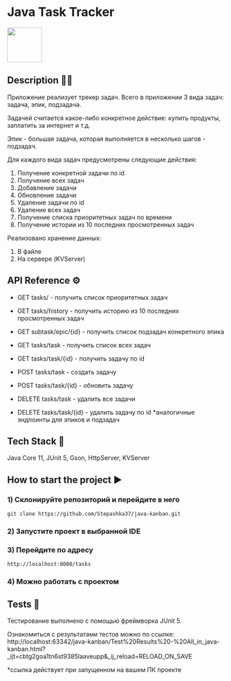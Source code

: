 
# Java Task Tracker
<p align="left">
      <img src="https://cdn0.iconfinder.com/data/icons/ios-web-user-interface-3d-square-vol-4/96/Checklist_clipboard_inventory_list_report_tasks_todo-1024.png" width="80">
</p>

## Description 👨‍🏫

Приложение реализует трекер задач.
Всего в приложении 3 вида задач: задача, эпик, подзадача.

Задачей считается какое-либо конкретное действие: купить продукты, заплатить за интернет и т.д.

Эпик - большая задача, которая выполняется в несколько шагов - подзадач.

Для каждого вида задач предусмотрены следующие действия:
1) Получение конкретной задачи по id 
2) Получение всех задач 
3) Добавление задачи
4) Обновление задачи
5) Удаление задачи по id 
6) Удаление всех задач
7) Получение списка приоритетных задач по времени
8) Получение истории из 10 последних просмотренных задач

Реализовано хранение данных:
1) В файле 
2) На сервере (KVServer)

## API Reference ⚙️
- GET tasks/ - получить список приоритетных задач
- GET tasks/history - получить историю из 10 последних просмотренных задач
- GET subtask/epic/{id} - получить список подзадач конкретного эпика

- GET tasks/task - получить список всех задач
- GET tasks/task/{id} - получить задачу по id 
- POST tasks/task - создать задачу 
- POST tasks/task/{id} - обновить задачу
- DELETE tasks/task - удалить все задачи
- DELETE tasks/task/{id} - удалить задачу по id
*аналогичные эндпоинты для эпиков и подзадач

## Tech Stack 🔧

Java Core 11, JUnit 5, Gson, HttpServer, KVServer

## How to start the project ▶️

### 1) Склонируйте репозиторий и перейдите в него 
```
git clone https://github.com/Stepashka37/java-kanban.git
```
### 2) Запустите проект в выбранной IDE

### 3) Перейдите по адресу 
```
http://localhost:8080/tasks
```
### 4) Можно работать с проектом 


## Tests 📑
Тестирование выполнено с помощью фреймворка JUnit 5.

Ознакомиться с результатами тестов можно по ссылке: http://localhost:63342/java-kanban/Test%20Results%20-%20All_in_java-kanban.html?_ijt=cbtg2goa1tn6st9385laaveupp&_ij_reload=RELOAD_ON_SAVE

*ссылка действует при запущенном на вашем ПК проекте





